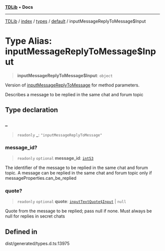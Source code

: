 [**TDLib**](../../../../../../README.md) • **Docs**

***

[TDLib](../../../../../../modules.md) / [index](../../../../../README.md) / [types](../../../README.md) / [default](../README.md) / inputMessageReplyToMessage$Input

# Type Alias: inputMessageReplyToMessage$Input

> **inputMessageReplyToMessage$Input**: `object`

Version of [inputMessageReplyToMessage](inputMessageReplyToMessage.md) for method parameters.

Describes a message to be replied in the same chat and forum topic

## Type declaration

### \_

> `readonly` **\_**: `"inputMessageReplyToMessage"`

### message\_id?

> `readonly` `optional` **message\_id**: [`int53`](int53.md)

The identifier of the message to be replied in the same chat and forum topic. A message can be replied in the same chat and forum topic only if messageProperties.can_be_replied

### quote?

> `readonly` `optional` **quote**: [`inputTextQuote$Input`](inputTextQuote$Input.md) \| `null`

Quote from the message to be replied; pass null if none. Must always be null for replies in secret chats

## Defined in

dist/generated/types.d.ts:13975
